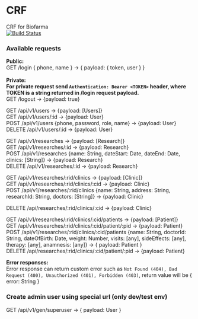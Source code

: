 # CRF
CRF for Biofarma <br>
[![Build Status](https://travis-ci.org/staticbass/koa-crf.svg?branch=master)](https://travis-ci.org/staticbass/koa-crf)

### Available requests
**Public:** <br/>
GET /login { phone, name } -> { payload: { token, user } } <br>
<br>
**Private:** <br>
**For private request send `Authentication: Bearer <TOKEN>` header, where TOKEN is a string returned in /login request payload.**<br>
GET /logout -> {payload: true} <br>

GET /api/v1/users -> {payload: [Users]} <br>
GET /api/v1/users/:id -> {payload: User} <br>
POST /api/v1/users {phone, password, role, name} -> {payload: User} <br>
DELETE /api/v1/users/:id -> {payload: User} <br>

GET /api/v1/researches -> {payload: [Research]} <br>
GET /api/v1/researches/:id -> {payload: Research} <br>
POST /api/v1/researches {name: String, dateStart: Date, dateEnd: Date, clinics: [String]} -> {payload: Research} <br>
DELETE /api/v1/researches/:id -> {payload: Research} <br>

GET /api/v1/researches/:rid/clinics -> {payload: [Clinic]} <br>
GET /api/v1/researches/:rid/clinics/:cid -> {payload: Clinic} <br>
POST /api/v1/researches/:rid/clinics 
{name: String, address: String, researchId: String, doctors: [String]} -> {payload: Clinic} <br>

DELETE /api/researches/:rid/clinics/:cid -> {payload: Clinic} <br>

GET /api/v1/researches/:rid/clinics/:cid/patients -> {payload: [Patient]} <br>
GET /api/v1/researches/:rid/clinics/:cid/patient/:pid -> {payload: Patient} <br>
POST /api/v1/researches/:rid/clinics/:cid/patients {name: String, doctorId: String, dateOfBirth: Date, weight: Number, visits: [any], sideEffects: [any], therapy: [any], anamnesis: [any]} -> { payload: Patient } <br>
DELETE /api/researches/:rid/clinics/:cid/patient/:pid -> {payload: Patient} <br>

**Error responses:** <br>
Error response can return custom error such as `Not Found (404), Bad Request (400), Unauthorized (401), Forbidden (403)`,
return value will be { error: String } 

### Create admin user using special url (only dev/test env)
GET /api/v1/gen/superuser -> { payload: User } 

